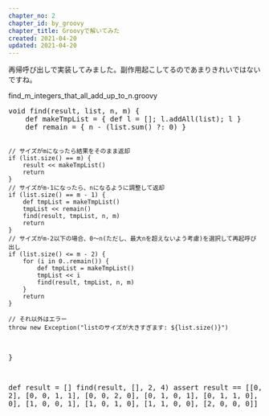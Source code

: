 ```yaml
---
chapter_no: 2
chapter_id: by_groovy
chapter_title: Groovyで解いてみた
created: 2021-04-20
updated: 2021-04-20
---
```

再帰呼び出しで実装してみました。副作用起こしてるのであまりきれいではないですね。

<div class="code-box">
<div class="title">find_m_integers_that_all_add_up_to_n.groovy</div>
<pre>
void find(result, list, n, m) {
    def makeTmpList = { def l = []; l.addAll(list); l }
    def remain = { n - (list.sum() ?: 0) }

    // サイズがmになったら結果をそのまま返却
    if (list.size() == m) {
        result << makeTmpList()
        return
    }
    // サイズがm-1になったら、nになるように調整して返却
    if (list.size() == m - 1) {
        def tmpList = makeTmpList()
        tmpList << remain()
        find(result, tmpList, n, m)
        return
    }
    // サイズがm-2以下の場合、0～n(ただし、最大nを超えないよう考慮)を選択して再起呼び出し
    if (list.size() <= m - 2) {
        for (i in 0..remain()) {
            def tmpList = makeTmpList()
            tmpList << i
            find(result, tmpList, n, m)
        }
        return
    }

    // それ以外はエラー
    throw new Exception("listのサイズが大きすぎます: ${list.size()}")
}

def result = []
find(result, [], 2, 4)
assert result == [[0, 0, 0, 2], [0, 0, 1, 1], [0, 0, 2, 0], [0, 1, 0, 1], [0, 1, 1, 0], [0, 2, 0, 0], [1, 0, 0, 1], [1, 0, 1, 0], [1, 1, 0, 0], [2, 0, 0, 0]]
</pre>
</div>
